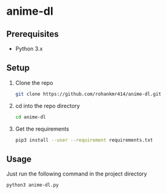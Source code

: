 # anime-dl

## Prerequisites
* Python 3.x

## Setup
1. Clone the repo
    ```sh
    git clone https://github.com/rohankmr414/anime-dl.git
2. cd into the repo directory
    ```sh
    cd anime-dl
    ```
3. Get the requirements
    ```sh
    pip3 install --user --requirement requirements.txt
    ```

## Usage
Just run the following command in the project directory

```sh
python3 anime-dl.py
```
